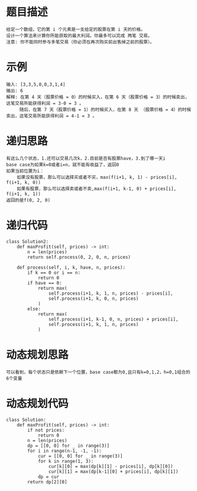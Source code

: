 # 题目描述
    给定一个数组，它的第 i 个元素是一支给定的股票在第 i 天的价格。
    设计一个算法来计算你所能获取的最大利润。你最多可以完成 两笔 交易。
    注意: 你不能同时参与多笔交易（你必须在再次购买前出售掉之前的股票）。
# 示例
    输入: [3,3,5,0,0,3,1,4]
    输出: 6
    解释: 在第 4 天（股票价格 = 0）的时候买入，在第 6 天（股票价格 = 3）的时候卖出，这笔交易所能获得利润 = 3-0 = 3 。
         随后，在第 7 天（股票价格 = 1）的时候买入，在第 8 天 （股票价格 = 4）的时候卖出，这笔交易所能获得利润 = 4-1 = 3 。
# 递归思路
    有这么几个状态，1.还可以交易几次k，2.目前是否有股票have，3.到了哪一天i
    base case为如果k=0或者i=n，就不能有收益了，返回0
    如果当前位置为i：
        如果没有股票，那么可以选择买或者不买，max(f(i+1, k, 1) - prices[i], f(i+1, k, 0))
        如果有股票，那么可以选择卖或者不卖,max(f(i+1, k-1, 0) + prices[i], f(i+1, k, 1))
    返回的是f(0, 2, 0)
# 递归代码
```
class Solution2:
    def maxProfit(self, prices) -> int:
        n = len(prices)
        return self.process(0, 2, 0, n, prices)

    def process(self, i, k, have, n, prices):
        if k == 0 or i == n:
            return 0
        if have == 0:
            return max(
                self.process(i+1, k, 1, n, prices) - prices[i],
                self.process(i+1, k, 0, n, prices)
            )
        else:
            return max(
                self.process(i+1, k-1, 0, n, prices) + prices[i],
                self.process(i+1, k, 1, n, prices)
            )
```
# 动态规划思路
    可以看到，每个状态只是依赖下一个位置，base case都为0,且只有k=0,1,2，h=0,1组合的6个变量
# 动态规划代码
```
class Solution:
    def maxProfit(self, prices) -> int:
        if not prices:
            return 0
        n = len(prices)
        dp = [[0, 0] for _ in range(3)]
        for i in range(n-1, -1, -1):
            cur = [[0, 0] for _ in range(3)]
            for k in range(1, 3):
                cur[k][0] = max(dp[k][1] - prices[i], dp[k][0])
                cur[k][1] = max(dp[k-1][0] + prices[i], dp[k][1])
            dp = cur
        return dp[2][0]
```

